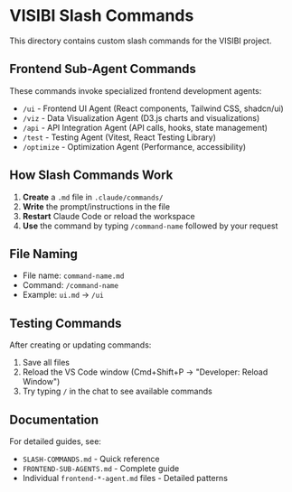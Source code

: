 # VISIBI Slash Commands

This directory contains custom slash commands for the VISIBI project.

## Frontend Sub-Agent Commands

These commands invoke specialized frontend development agents:

- `/ui` - Frontend UI Agent (React components, Tailwind CSS, shadcn/ui)
- `/viz` - Data Visualization Agent (D3.js charts and visualizations)  
- `/api` - API Integration Agent (API calls, hooks, state management)
- `/test` - Testing Agent (Vitest, React Testing Library)
- `/optimize` - Optimization Agent (Performance, accessibility)

## How Slash Commands Work

1. **Create** a `.md` file in `.claude/commands/`
2. **Write** the prompt/instructions in the file
3. **Restart** Claude Code or reload the workspace
4. **Use** the command by typing `/command-name` followed by your request

## File Naming

- File name: `command-name.md`
- Command: `/command-name`
- Example: `ui.md` → `/ui`

## Testing Commands

After creating or updating commands:
1. Save all files
2. Reload the VS Code window (Cmd+Shift+P → "Developer: Reload Window")
3. Try typing `/` in the chat to see available commands

## Documentation

For detailed guides, see:
- `SLASH-COMMANDS.md` - Quick reference
- `FRONTEND-SUB-AGENTS.md` - Complete guide
- Individual `frontend-*-agent.md` files - Detailed patterns
